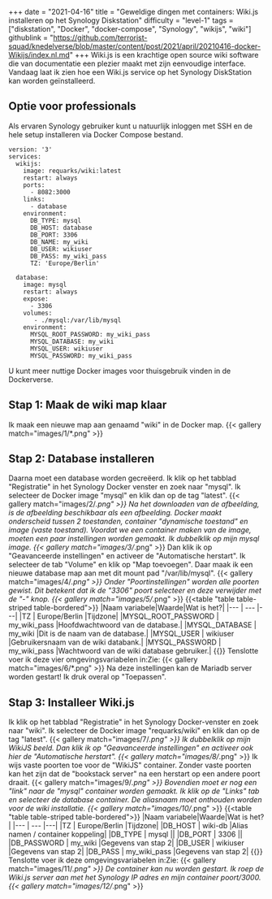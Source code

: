 +++
date = "2021-04-16"
title = "Geweldige dingen met containers: Wiki.js installeren op het Synology Diskstation"
difficulty = "level-1"
tags = ["diskstation", "Docker", "docker-compose", "Synology", "wikijs", "wiki"]
githublink = "https://github.com/terrorist-squad/knedelverse/blob/master/content/post/2021/april/20210416-docker-Wikijs/index.nl.md"
+++
Wiki.js is een krachtige open source wiki software die van documentatie een plezier maakt met zijn eenvoudige interface. Vandaag laat ik zien hoe een Wiki.js service op het Synology DiskStation kan worden geïnstalleerd.
## Optie voor professionals
Als ervaren Synology gebruiker kunt u natuurlijk inloggen met SSH en de hele setup installeren via Docker Compose bestand.
```
version: '3'
services:
  wikijs:
    image: requarks/wiki:latest
    restart: always
    ports:
      - 8082:3000
    links:
      - database
    environment:
      DB_TYPE: mysql
      DB_HOST: database
      DB_PORT: 3306
      DB_NAME: my_wiki
      DB_USER: wikiuser
      DB_PASS: my_wiki_pass
      TZ: 'Europe/Berlin'

  database:
    image: mysql
    restart: always
    expose:
      - 3306
    volumes:
       - ./mysql:/var/lib/mysql
    environment:
      MYSQL_ROOT_PASSWORD: my_wiki_pass
      MYSQL_DATABASE: my_wiki
      MYSQL_USER: wikiuser
      MYSQL_PASSWORD: my_wiki_pass

```
U kunt meer nuttige Docker images voor thuisgebruik vinden in de Dockerverse.
## Stap 1: Maak de wiki map klaar
Ik maak een nieuwe map aan genaamd "wiki" in de Docker map.
{{< gallery match="images/1/*.png" >}}

## Stap 2: Database installeren
Daarna moet een database worden gecreëerd. Ik klik op het tabblad "Registratie" in het Synology Docker venster en zoek naar "mysql". Ik selecteer de Docker image "mysql" en klik dan op de tag "latest".
{{< gallery match="images/2/*.png" >}}
Na het downloaden van de afbeelding, is de afbeelding beschikbaar als een afbeelding. Docker maakt onderscheid tussen 2 toestanden, container "dynamische toestand" en image (vaste toestand). Voordat we een container maken van de image, moeten een paar instellingen worden gemaakt. Ik dubbelklik op mijn mysql image.
{{< gallery match="images/3/*.png" >}}
Dan klik ik op "Geavanceerde instellingen" en activeer de "Automatische herstart". Ik selecteer de tab "Volume" en klik op "Map toevoegen". Daar maak ik een nieuwe database map aan met dit mount pad "/var/lib/mysql".
{{< gallery match="images/4/*.png" >}}
Onder "Poortinstellingen" worden alle poorten gewist. Dit betekent dat ik de "3306" poort selecteer en deze verwijder met de "-" knop.
{{< gallery match="images/5/*.png" >}}
{{<table "table table-striped table-bordered">}}
|Naam variabele|Waarde|Wat is het?|
|--- | --- |---|
|TZ	| Europe/Berlin |Tijdzone|
|MYSQL_ROOT_PASSWORD	| my_wiki_pass |Hoofdwachtwoord van de database.|
|MYSQL_DATABASE |	my_wiki |Dit is de naam van de database.|
|MYSQL_USER	| wikiuser |Gebruikersnaam van de wiki databank.|
|MYSQL_PASSWORD |	my_wiki_pass	|Wachtwoord van de wiki database gebruiker.|
{{</table>}}
Tenslotte voer ik deze vier omgevingsvariabelen in:Zie:
{{< gallery match="images/6/*.png" >}}
Na deze instellingen kan de Mariadb server worden gestart! Ik druk overal op "Toepassen".
## Stap 3: Installeer Wiki.js
Ik klik op het tabblad "Registratie" in het Synology Docker-venster en zoek naar "wiki". Ik selecteer de Docker image "requarks/wiki" en klik dan op de tag "latest".
{{< gallery match="images/7/*.png" >}}
Ik dubbelklik op mijn WikiJS beeld. Dan klik ik op "Geavanceerde instellingen" en activeer ook hier de "Automatische herstart".
{{< gallery match="images/8/*.png" >}}
Ik wijs vaste poorten toe voor de "WikiJS" container. Zonder vaste poorten kan het zijn dat de "bookstack server" na een herstart op een andere poort draait.
{{< gallery match="images/9/*.png" >}}
Bovendien moet er nog een "link" naar de "mysql" container worden gemaakt. Ik klik op de "Links" tab en selecteer de database container. De aliasnaam moet onthouden worden voor de wiki installatie.
{{< gallery match="images/10/*.png" >}}
{{<table "table table-striped table-bordered">}}
|Naam variabele|Waarde|Wat is het?|
|--- | --- |---|
|TZ	| Europe/Berlin	|Tijdzone|
|DB_HOST	| wiki-db	|Alias namen / container koppeling|
|DB_TYPE	| mysql	||
|DB_PORT	| 3306	 ||
|DB_PASSWORD	| my_wiki	|Gegevens van stap 2|
|DB_USER	| wikiuser |Gegevens van stap 2|
|DB_PASS	| my_wiki_pass	|Gegevens van stap 2|
{{</table>}}
Tenslotte voer ik deze omgevingsvariabelen in:Zie:
{{< gallery match="images/11/*.png" >}}
De container kan nu worden gestart. Ik roep de Wiki.js server aan met het Synology IP adres en mijn container poort/3000.
{{< gallery match="images/12/*.png" >}}
